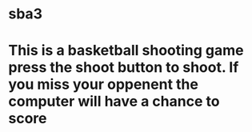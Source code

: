 # sba3
# This is a basketball shooting game press the shoot button to shoot. If you miss your oppenent the computer will have a chance to score
